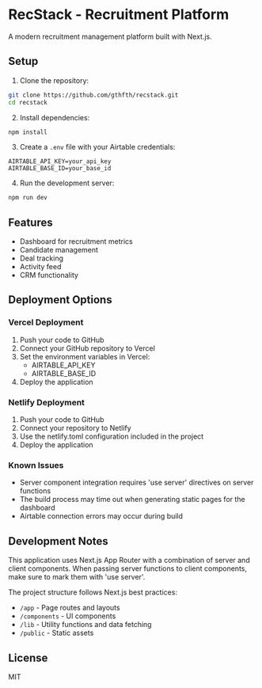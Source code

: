 # RecStack - Recruitment Platform

A modern recruitment management platform built with Next.js.

## Setup

1. Clone the repository:
```bash
git clone https://github.com/gthfth/recstack.git
cd recstack
```

2. Install dependencies:
```bash
npm install
```

3. Create a `.env` file with your Airtable credentials:
```
AIRTABLE_API_KEY=your_api_key
AIRTABLE_BASE_ID=your_base_id
```

4. Run the development server:
```bash
npm run dev
```

## Features

- Dashboard for recruitment metrics
- Candidate management
- Deal tracking
- Activity feed
- CRM functionality

## Deployment Options

### Vercel Deployment

1. Push your code to GitHub
2. Connect your GitHub repository to Vercel
3. Set the environment variables in Vercel:
   - AIRTABLE_API_KEY
   - AIRTABLE_BASE_ID
4. Deploy the application

### Netlify Deployment

1. Push your code to GitHub
2. Connect your repository to Netlify
3. Use the netlify.toml configuration included in the project
4. Deploy the application

### Known Issues

- Server component integration requires 'use server' directives on server functions
- The build process may time out when generating static pages for the dashboard
- Airtable connection errors may occur during build

## Development Notes

This application uses Next.js App Router with a combination of server and client components. When passing server functions to client components, make sure to mark them with 'use server'.

The project structure follows Next.js best practices:
- `/app` - Page routes and layouts
- `/components` - UI components
- `/lib` - Utility functions and data fetching
- `/public` - Static assets

## License

MIT 